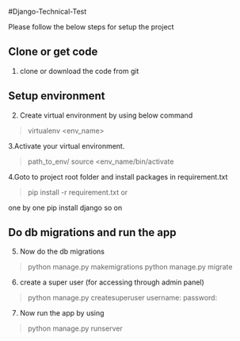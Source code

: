 #Django-Technical-Test

Please follow the below steps for setup the project

Clone or get code
--------------------
1. clone or download the code from git

Setup environment
--------------------
2. Create virtual environment by using below command
>virtualenv <env_name>

3.Activate your virtual environment.
> path_to_env/ source <env_name/bin/activate

4.Goto to project root folder and install packages in requirement.txt
> pip install -r requirement.txt or

  one by one
  pip install django
  so  on

Do db migrations and run the app
--------------------------------
5. Now do the db migrations
> python manage.py makemigrations
> python manage.py migrate

6. create a super user (for accessing through admin panel)
> python manage.py createsuperuser
username:
password:

7. Now run the app by using
> python manage.py runserver


